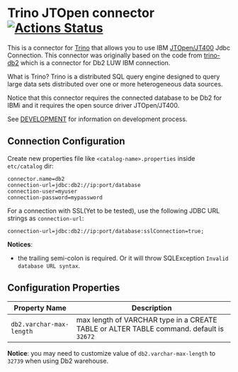 # Trino JTOpen connector [![Actions Status](https://github.com/wAVeckx/trino-jtopen/workflows/Java%20CI/badge.svg)](https://github.com/wAVeckx/trino-jtopen/actions)

This is a connector for [Trino](https://trino.io/) that allows you to use IBM [JTOpen/JT400](https://jt400.sourceforge.net) Jdbc Connection.
This connector was originally based on the code from [trino-db2](https://github.com/IBM/trino-db2) which is a connector for Db2 LUW IBM connection. 

What is Trino? 
Trino is a distributed SQL query engine designed to query large data sets distributed over one or more heterogeneous data sources.

Notice that this connector requires the connected database to be Db2 for IBMi and it requires the open source driver JTOpen/JT400. 

See [DEVELOPMENT](DEVELOPMENT.md) for information on development process.


## Connection Configuration

Create new properties file like `<catalog-name>.properties` inside `etc/catalog` dir:

    connector.name=db2
    connection-url=jdbc:db2://ip:port/database
    connection-user=myuser
    connection-password=mypassword

For a connection with SSL(Yet to be tested), use the following JDBC URL strings as `connection-url`:

    connection-url=jdbc:db2://ip:port/database:sslConnection=true;

**Notices**:
* the trailing semi-colon is required. Or it will throw SQLException `Invalid database URL syntax`.

## Configuration Properties

| Property Name | Description |
|---------------|-------------|
|`db2.varchar-max-length` | max length of VARCHAR type in a CREATE TABLE or ALTER TABLE command. default is `32672`|


**Notice**: you may need to customize value of `db2.varchar-max-length` to `32739` when using Db2 warehouse.


